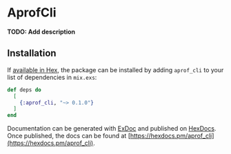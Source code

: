# AprofCli

**TODO: Add description**

## Installation

If [available in Hex](https://hex.pm/docs/publish), the package can be installed
by adding `aprof_cli` to your list of dependencies in `mix.exs`:

```elixir
def deps do
  [
    {:aprof_cli, "~> 0.1.0"}
  ]
end
```

Documentation can be generated with [ExDoc](https://github.com/elixir-lang/ex_doc)
and published on [HexDocs](https://hexdocs.pm). Once published, the docs can
be found at [https://hexdocs.pm/aprof_cli](https://hexdocs.pm/aprof_cli).

